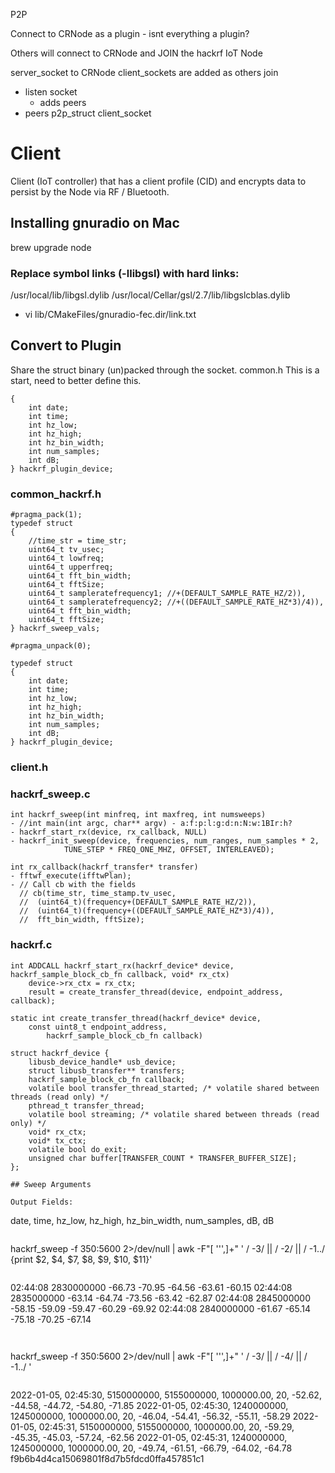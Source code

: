 P2P

Connect to CRNode as a plugin - isnt everything a plugin?

Others will connect to CRNode and JOIN the hackrf IoT Node

server_socket to CRNode
client_sockets are added as others join

- listen socket
    - adds peers
- peers
    p2p_struct
        client_socket 


# Client
Client (IoT controller) that has a client profile (CID) and encrypts data to persist by the Node via RF / Bluetooth.

## Installing gnuradio on Mac

brew upgrade node

### Replace symbol links (-llibgsl) with hard links:
 /usr/local/lib/libgsl.dylib 
 /usr/local/Cellar/gsl/2.7/lib/libgslcblas.dylib

- vi lib/CMakeFiles/gnuradio-fec.dir/link.txt 

## Convert to Plugin
Share the struct binary (un)packed through the socket.  common.h
This is a start, need to better define this.

```typedef struct
{
    int date;
    int time;
    int hz_low;
    int hz_high;
    int hz_bin_width;
    int num_samples;
    int dB;
} hackrf_plugin_device;
```

### common_hackrf.h

```
#pragma_pack(1);
typedef struct
{   
    //time_str = time_str;
    uint64_t tv_usec;
    uint64_t lowfreq;
    uint64_t upperfreq;
    uint64_t fft_bin_width;
    uint64_t fftSize;
    uint64_t sampleratefrequency1; //+(DEFAULT_SAMPLE_RATE_HZ/2)),
    uint64_t sampleratefrequency2; //+((DEFAULT_SAMPLE_RATE_HZ*3)/4)),
    uint64_t fft_bin_width;
    uint64_t fftSize;
} hackrf_sweep_vals;

#pragma_unpack(0);
```
```
typedef struct
{
    int date;
    int time;
    int hz_low;
    int hz_high;
    int hz_bin_width;
    int num_samples;
    int dB;
} hackrf_plugin_device;
```

### client.h



### hackrf_sweep.c
```
int hackrf_sweep(int minfreq, int maxfreq, int numsweeps)
- //int main(int argc, char** argv) - a:f:p:l:g:d:n:N:w:1BIr:h?
- hackrf_start_rx(device, rx_callback, NULL)
- hackrf_init_sweep(device, frequencies, num_ranges, num_samples * 2,
            TUNE_STEP * FREQ_ONE_MHZ, OFFSET, INTERLEAVED);

int rx_callback(hackrf_transfer* transfer)
- fftwf_execute(ifftwPlan);
- // Call cb with the fields
  // cb(time_str, time_stamp.tv_usec,
  //  (uint64_t)(frequency+(DEFAULT_SAMPLE_RATE_HZ/2)),
  //  (uint64_t)(frequency+((DEFAULT_SAMPLE_RATE_HZ*3)/4)),
  //  fft_bin_width, fftSize);
```

### hackrf.c
```
int ADDCALL hackrf_start_rx(hackrf_device* device, hackrf_sample_block_cb_fn callback, void* rx_ctx)
    device->rx_ctx = rx_ctx;
    result = create_transfer_thread(device, endpoint_address, callback);

static int create_transfer_thread(hackrf_device* device,
    const uint8_t endpoint_address,
        hackrf_sample_block_cb_fn callback)

struct hackrf_device {
    libusb_device_handle* usb_device;
    struct libusb_transfer** transfers;
    hackrf_sample_block_cb_fn callback;
    volatile bool transfer_thread_started; /* volatile shared between threads (read only) */
    pthread_t transfer_thread;
    volatile bool streaming; /* volatile shared between threads (read only) */
    void* rx_ctx;
    void* tx_ctx;
    volatile bool do_exit;
    unsigned char buffer[TRANSFER_COUNT * TRANSFER_BUFFER_SIZE];
};

## Sweep Arguments

Output Fields:
```
date, time, hz_low, hz_high, hz_bin_width, num_samples, dB, dB
```
```
hackrf_sweep -f 350:5600  2>/dev/null | awk -F"[ '''\,]+"  ' / -3/ || / -2/ || / -1.\./  {print $2, $4, $7, $8, $9, $10, $11}'
```

```
02:44:08 2830000000 -66.73 -70.95 -64.56 -63.61 -60.15
02:44:08 2835000000 -63.14 -64.74 -73.56 -63.42 -62.87
02:44:08 2845000000 -58.15 -59.09 -59.47 -60.29 -69.92
02:44:08 2840000000 -61.67 -65.14 -75.18 -70.25 -67.14
```


```
hackrf_sweep -f 350:5600  2>/dev/null | awk -F"[ '''\,]+"  ' / -3/ || / -4/ || / -1.\./ '  
```

```
2022-01-05, 02:45:30, 5150000000, 5155000000, 1000000.00, 20, -52.62, -44.58, -44.72, -54.80, -71.85
2022-01-05, 02:45:30, 1240000000, 1245000000, 1000000.00, 20, -46.04, -54.41, -56.32, -55.11, -58.29
2022-01-05, 02:45:31, 5150000000, 5155000000, 1000000.00, 20, -59.29, -45.35, -45.03, -57.24, -62.56
2022-01-05, 02:45:31, 1240000000, 1245000000, 1000000.00, 20, -49.74, -61.51, -66.79, -64.02, -64.78
f9b6b4d4ca15069801f8d7b5fdcd0ffa457851c1
```
